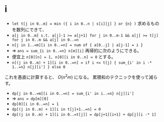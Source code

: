 # i
- `let t[j in 0..m] = min ({ i in 0..n | s[i][j] } or {n} )`
求めるものを数列にできて、
- `a[j in 0..m] s.t. a[j]-1 >= a[j+1] for j in 0..m-1 && a[j] >= t[j] for j in 0..m && a[j] in 0..=n`
- `n[j in 1..=m][i in 0..=n] = num of { a[0..j] | a[j-1] = i }`
- => `ans = sum_{i in 0..=n} n[m][i]`
再帰的に次のようにできる。
- 便宜上 `n[0][n] = 1, n[0][i in 0..n] = 0` とする。
- `n[(j in 0..m) + 1][i in 0..=n] = if i <= t[j] { sum_{i' in i -* 1..=n} n[j][i'] } else 0`

これを愚直に計算すると、 $O(n^2m)$ になる。
累積和のテクニックを使って減らす。
- `dp[j in 0..=m][i in 0..=n] = sum_{i' in i..=n} n[j][i']` 
- => `ans = dp[m][0]`
- `dp[0][i in 0..=n] = 1`
- `dp[(j in 0..m) + 1][i in t[j]+1..=n] = 0`
- `dp[(j in 0..m) + 1][i in 0..=t[j]] = dp[j+1][i+1] + dp[j][i -* 1]`
